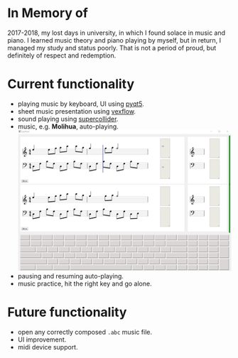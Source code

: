 # In Memory of
2017-2018, my lost days in university, in which I found solace in music and piano. I learned music theory and piano playing by myself, 
but in return, I managed my study and status poorly. That is not a period of proud, but definitely of respect and redemption. 

# Current functionality
- playing music by keyboard, UI using [pyqt5](https://pypi.org/project/PyQt5/).
- sheet music presentation using [vexflow](https://www.vexflow.com/).
- sound playing using [supercollider](https://supercollider.github.io/).
- music, e.g. __Molihua__, auto-playing. 
![](screenshots/auto-playing.gif)
- pausing and resuming auto-playing.
- music practice, hit the right key and go alone.

# Future functionality
- open any correctly composed `.abc` music file.
- UI improvement.
- midi device support.
